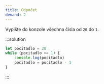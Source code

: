 ```yaml
---
title: Odpočet
demand: 2
---
```


Vypište do konzole všechna čísla od `20` do `1`.

:::solution

```js
let pocitadlo = 20
while (pocitadlo >= 1) {
	console.log(pocitadlo)
	pocitadlo = pocitadlo - 1
}
```

:::
